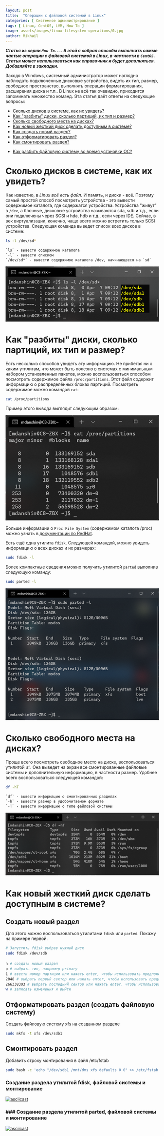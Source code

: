 ```yaml
---
layout: post
title:  "Операции с файловой системой в Linux"
categories: [ Системное администрирование ]
tags: [ Linux, CentOS, LVM, How To ]
image: assets/images/linux-filesystem-operations/0.jpg
author: Mikhail
---
```

***Статья из серии `How To...`. В этой я собрал способы выполнить самые частые операции с файловой системой в Linux, в частности в `CentOS`. Статья может использоваться как справочник и будет дополняться. Добавляйте в закладки.***

Заходя в Windows, системный администратор может наглядно наблюдать подключенные дисковые устройства, видеть их тип, размер, свободное пространство, выполнять операции форматирования, расширения диска и т.п.. В Linux не всё так очевидно, приходится запоминать множество команд. Эта статья даёт ответы на следующие вопросы:

* [Сколько дисков в системе, как их увидеть?](#lsdev)
* [Как "разбиты" диски, сколько партиций, их тип и размер?](#fdisk)
* [Сколько свободного места на дисках?](#df)
* [Как новый жесткий диск сделать доступным в системе?](#newdisk)
* [Как создать новый раздел?](#fdisk)
* [Как отформатировать раздел?](#mkfs)
* [Как смонтировать раздел?](#mount)
<!-- * [Как расширить пространство после увеличения размера жёсткого диска?] -->
* [Как разбить файловую систему во время установки ОС?](https://danshin.ms/LVM-quick-start/)

<a name="lsdev"></a>

# Сколько дисков в системе, как их увидеть?

Как известно, в *Linux всё есть файл*. И память, и диски - всё. Поэтому самый простой способ посмотреть устройства - это вывести содержимое каталога, где содержатся устройства. Устройства "живут" в `/dev`, а блочные, дисковые устройства называются sda, sdb и т.д., если они подключены через SCSI и hda, hdb и т.д., если через IDE. Сейчас, в век виртуализации, конечно, чаще всего можно встретить только SCSI устройства. Следующая команда выведет список всех дисков в системе:

```bash
ls -l /dev/sd*
```
```
`ls` - вывести содержимое каталога
`-l` - вывести списком
`/dev/sd*` - вывести содержимое каталога /dev, начинающееся на `sd`
```

![assets/images/linux-filesystem-operations/1.png](/assets/images/linux-filesystem-operations/1.png)

<a name="fdisk"></a>

# Как "разбиты" диски, сколько партиций, их тип и размер?

Есть несколько способов увидеть эту информацию. Не прибегая ни к каким утилитам, что может быть полезно в системах с минимальным набором установленных пакетов, можно воспользоваться способом посмотреть содержимое файла `/proc/partitions`. Этот файл содержит информацию о распределённых блоках партиций. Посмотреть содержимое можно командой `cat`:

```bash
cat /proc/partitions
```

Пример этого вывода выглядит следующим образом:

![assets/images/linux-filesystem-operations/2.png](/assets/images/linux-filesystem-operations/2.png)

Больше информации о `Proc File System` (содержимом каталога /proc) можно узнать в [документации по RedHat](https://access.redhat.com/documentation/en-us/red_hat_enterprise_linux/6/html/deployment_guide/s1-proc-topfiles).

Есть ещё одна утилита `fdisk`. Следующей командой, можно увидеть информацию о всех дисках и их размерах:

```bash
sudo fdisk -l
```

Более компактные сведения можно получить утилитой `parted` выполнив следующую команду:

```bash
sudo parted -l
```

![assets/images/linux-filesystem-operations/4.png](/assets/images/linux-filesystem-operations/4.png)


<a name="df"></a>

# Сколько свободного места на дисках?

Проще всего посмотреть свободное место на диске, воспользоваться утилитой `df`. Она выведет на экран все смонтированные файловые системы и дополнительную информацию, в частности размер. Удобнее всего воспользоваться следующей командой:

```bash
df -hT
```

```text
`df` - вывести информацию о смонтированных разделах
`-h` - вывести размер в удобочитаемом формате
`-T` - вывести информацию о типе файловой системы
```

![assets/images/linux-filesystem-operations/3.png](/assets/images/linux-filesystem-operations/3.png)

<a name="#newdisk"></a>

# Как новый жесткий диск сделать доступным в системе?

<a name="fdisk"></a>

## Cоздать новый раздел

Для этого можно воспользоваться утилитами `fdisk` или `parted`. Покажу на примере первой.

```bash
# Запустить fdisk выбрав нужный диск
sudo fdisk /dev/sdb

n # создать новый раздел
p # выбрать тип, например primary
1 # ввести номер партиции или нажать enter, чтобы использовать предложенное значение
2048 # выбрать первый сектор или нажать enter, чтобы использовать предложенное значение
266338303 # выбрать последний сектор или нажать enter, чтобы использовать предложенное значение
w # записать изменения и выйти
```

<a name="mkfs"></a>

## Отформатировать раздел (создать файловую систему)

Cоздать файловую систему xfs на созданном разделе

```bash
sudo mkfs -t xfs /dev/sdb1
```

<a name="mount"></a>

## Смонтировать раздел

Добавить строку монтирования в файл /etc/fstab

```bash
sudo bash -c 'echo "/dev/sdb1 /mnt/dms xfs defaults 0 0" >> /etc/fstab '
```


### Создание раздела утилитой fdisk, файловой системы и монтирование

[![asciicast](https://asciinema.org/a/ArHlBNmnWbizJ4ujhvs0gv5mw.svg)](https://asciinema.org/a/ArHlBNmnWbizJ4ujhvs0gv5mw)


### ### Создание раздела утилитой parted, файловой системы и монтирование

[![asciicast](https://asciinema.org/a/QKFwTEIqNSxVlWVIbC8KzWM5Z.svg)](https://asciinema.org/a/QKFwTEIqNSxVlWVIbC8KzWM5Z)
